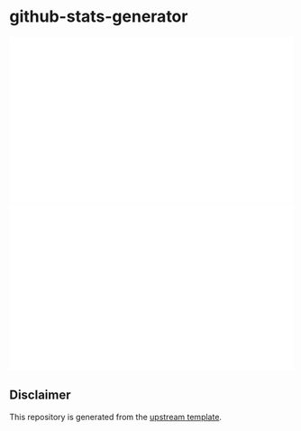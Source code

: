 # github-stats-generator

![overview](https://github.com/Samarium150/github-stats-generator/blob/generated/generated/overview.svg)
![languages](https://github.com/Samarium150/github-stats-generator/blob/generated/generated/languages.svg)

## Disclaimer

This repository is generated from the [upstream template](https://github.com/jstrieb/github-stats).
